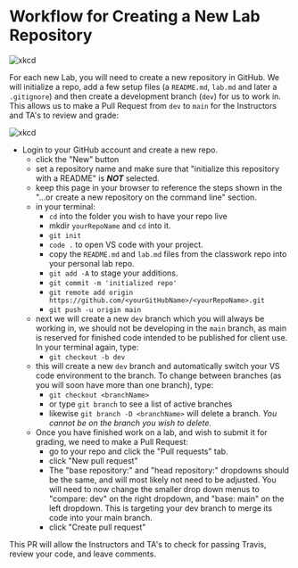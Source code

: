 # Workflow for Creating a New Lab Repository

![xkcd](./git_3x.png)

For each new Lab, you will need to create a new repository in GitHub. We will initialize a repo, add a few setup files (a `README.md`, `lab.md` and later a `.gitignore`) and then create a development branch (`dev`) for us to work in. This allows us to make a Pull Request from `dev` to `main` for the Instructors and TA's to review and grade:


![xkcd](./git_commit_2x.png)


- Login to your GitHub account and create a new repo.
  - click the "New" button
  - set a repository name and make sure that "initialize this repository with a README" is ***NOT*** selected.
  - keep this page in your browser to reference the steps shown in the "…or create a new repository on the command line" section.
  - in your terminal:
    - `cd` into the folder you wish to have your repo live
    - mkdir `yourRepoName` and `cd` into it.
    - `git init`
    - `code .` to open VS code with your project.
    - copy the `README.md` and `lab.md` files from the classwork repo into your personal lab repo.
    - `git add -A` to stage your additions.
    - `git commit -m 'initialized repo'`
    - `git remote add origin https://github.com/<yourGitHubName>/<yourRepoName>.git`
    - `git push -u origin main`
  - next we will create a new `dev` branch which you will always be working in, we should not be developing in the `main` branch, as main is reserved for finished code intended to be published for client use. In your terminal again, type:
    - `git checkout -b dev`
  - this will create a new `dev` branch and automatically switch your VS code environment to the branch. To change between branches (as you will soon have more than one branch), type:
    - `git checkout <branchName>`
    - or type `git branch` to see a list of active branches
    - likewise `git branch -D <branchName>` will delete a branch. *You cannot be on the branch you wish to delete.*
  - Once you have finished work on a lab, and wish to submit it for grading, we need to make a Pull Request:
    - go to your repo and click the "Pull requests" tab.
    - click "New pull request"
    - The "base repository:" and "head repository:" dropdowns should be the same, and will most likely not need to be adjusted. You will need to now change the smaller drop down menus to "compare: dev" on the right dropdown, and "base: main" on the left dropdown. This is targeting your dev branch to merge its code into your main branch.
    - click "Create pull request"

This PR will allow the Instructors and TA's to check for passing Travis, review your code, and leave comments.
